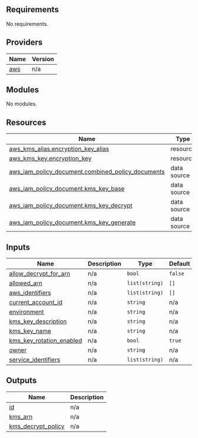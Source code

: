 ## Requirements

No requirements.

## Providers

| Name | Version |
|------|---------|
| <a name="provider_aws"></a> [aws](#provider\_aws) | n/a |

## Modules

No modules.

## Resources

| Name | Type |
|------|------|
| [aws_kms_alias.encryption_key_alias](https://registry.terraform.io/providers/hashicorp/aws/latest/docs/resources/kms_alias) | resource |
| [aws_kms_key.encryption_key](https://registry.terraform.io/providers/hashicorp/aws/latest/docs/resources/kms_key) | resource |
| [aws_iam_policy_document.combined_policy_documents](https://registry.terraform.io/providers/hashicorp/aws/latest/docs/data-sources/iam_policy_document) | data source |
| [aws_iam_policy_document.kms_key_base](https://registry.terraform.io/providers/hashicorp/aws/latest/docs/data-sources/iam_policy_document) | data source |
| [aws_iam_policy_document.kms_key_decrypt](https://registry.terraform.io/providers/hashicorp/aws/latest/docs/data-sources/iam_policy_document) | data source |
| [aws_iam_policy_document.kms_key_generate](https://registry.terraform.io/providers/hashicorp/aws/latest/docs/data-sources/iam_policy_document) | data source |

## Inputs

| Name | Description | Type | Default | Required |
|------|-------------|------|---------|:--------:|
| <a name="input_allow_decrypt_for_arn"></a> [allow\_decrypt\_for\_arn](#input\_allow\_decrypt\_for\_arn) | n/a | `bool` | `false` | no |
| <a name="input_allowed_arn"></a> [allowed\_arn](#input\_allowed\_arn) | n/a | `list(string)` | `[]` | no |
| <a name="input_aws_identifiers"></a> [aws\_identifiers](#input\_aws\_identifiers) | n/a | `list(string)` | `[]` | no |
| <a name="input_current_account_id"></a> [current\_account\_id](#input\_current\_account\_id) | n/a | `string` | n/a | yes |
| <a name="input_environment"></a> [environment](#input\_environment) | n/a | `string` | n/a | yes |
| <a name="input_kms_key_description"></a> [kms\_key\_description](#input\_kms\_key\_description) | n/a | `string` | n/a | yes |
| <a name="input_kms_key_name"></a> [kms\_key\_name](#input\_kms\_key\_name) | n/a | `string` | n/a | yes |
| <a name="input_kms_key_rotation_enabled"></a> [kms\_key\_rotation\_enabled](#input\_kms\_key\_rotation\_enabled) | n/a | `bool` | `true` | no |
| <a name="input_owner"></a> [owner](#input\_owner) | n/a | `string` | n/a | yes |
| <a name="input_service_identifiers"></a> [service\_identifiers](#input\_service\_identifiers) | n/a | `list(string)` | n/a | yes |

## Outputs

| Name | Description |
|------|-------------|
| <a name="output_id"></a> [id](#output\_id) | n/a |
| <a name="output_kms_arn"></a> [kms\_arn](#output\_kms\_arn) | n/a |
| <a name="output_kms_decrypt_policy"></a> [kms\_decrypt\_policy](#output\_kms\_decrypt\_policy) | n/a |
